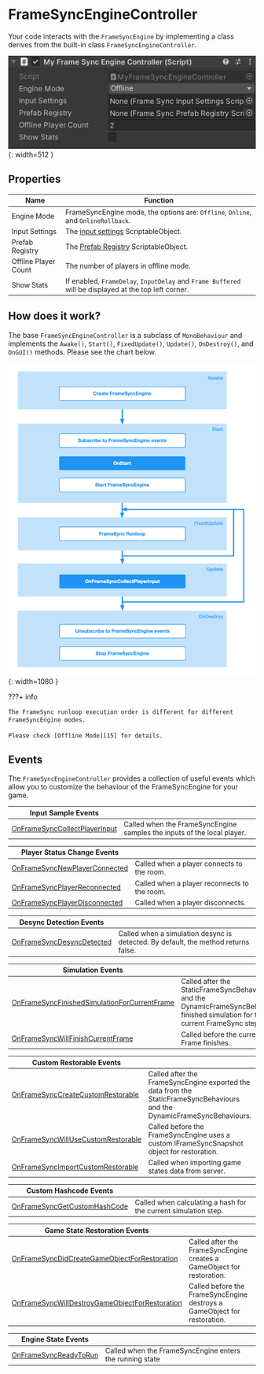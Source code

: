 # **FrameSyncEngineController**
Your code interacts with the `FrameSyncEngine` by implementing a class derives from the built-in class `FrameSyncEngineController`.

![img](./../../assets/framesync/FrameSyncEngineController.png){: width=512 }

## **Properties**

| **Name**       | **Function**                          |
| ----------- | ------------------------------------ |
| Engine Mode     |  FrameSyncEngine mode, the options are: `Offline`, `Online`, and `OnlineRollback`.  |
| Input Settings       | The [input settings][16] ScriptableObject.|
| Prefab Registry      | The [Prefab Registry][17] ScriptableObject. |
| Offline Player Count   | The number of players in offline mode. |
| Show Stats      | If enabled, `FrameDelay`, `InputDelay` and `Frame Buffered` will be displayed at the top left corner.  |

## **How does it work?**
The base `FrameSyncEngineController` is a subclass of `MonoBehaviour` and implements the `Awake()`, `Start()`, `FixedUpdate()`, `Update()`, `OnDestroy()`, and `OnGUI()` methods. Please see the chart below.

![img](./../../assets/framesync/controller.png){: width=1080 }


???+ info

    The FrameSync runloop execution order is different for different FrameSyncEngine modes.
    
    Please check [Offline Mode][15] for details.


## **Events**
The `FrameSyncEngineController` provides a collection of useful events which allow you to customize the behaviour of the FrameSyncEngine for your game.

| **Input Sample Events**       |                       |
| ----------- | ------------------------------------ |
| [OnFrameSyncCollectPlayerInput][1]       |  Called when the FrameSyncEngine samples the inputs of the local player.  |


| **Player Status Change Events**       |                     |
| ----------- | ------------------------------------ |
| [OnFrameSyncNewPlayerConnected][2]       |  Called when a player connects to the room.  |
| [OnFrameSyncPlayerReconnected][3]       |  Called when a player reconnects to the room.  |
| [OnFrameSyncPlayerDisconnected][4]       |  Called when a player disconnects.  |

| **Desync Detection Events**       |                     |
| ----------- | ------------------------------------ |
| [OnFrameSyncDesyncDetected][5]       |  Called when a simulation desync is detected. By default, the method returns false.  |

| **Simulation Events**       |                     |
| ----------- | ------------------------------------ |
| [OnFrameSyncFinishedSimulationForCurrentFrame][6]       | Called after the StaticFrameSyncBehaviours and the DynamicFrameSyncBehaviours finished simulation for the current FrameSync step. |
| [OnFrameSyncWillFinishCurrentFrame][7]       |  Called before the current Frame finishes. |

| **Custom Restorable Events**       |                     |
| ----------- | ------------------------------------ |
| [OnFrameSyncCreateCustomRestorable][8]       |  Called after the FrameSyncEngine exported the data from the StaticFrameSyncBehaviours and the DynamicFrameSyncBehaviours. |
| [OnFrameSyncWillUseCustomRestorable][9]       |  Called before the FrameSyncEngine uses a custom IFrameSyncSnapshot object for restoration.  |
| [OnFrameSyncImportCustomRestorable][10]       |  Called when importing game states data from server. |

| **Custom Hashcode Events**       |                     |
| ----------- | ------------------------------------ |
| [OnFrameSyncGetCustomHashCode][11]       | Called when calculating a hash for the current simulation step. |

| **Game State Restoration Events**       |                     |
| ----------- | ------------------------------------ |
| [OnFrameSyncDidCreateGameObjectForRestoration][12]       |  Called after the FrameSyncEngine creates a GameObject for restoration.  |
| [OnFrameSyncWillDestroyGameObjectForRestoration][13]       |  Called before the FrameSyncEngine destroys a GameObject for restoration.  |

| **Engine State Events**       |                     |
| ----------- | ------------------------------------ |
| [OnFrameSyncReadyToRun][14]       |  Called when the FrameSyncEngine enters the running state  |

[1]: events/OnFrameSyncCollectPlayerInput.md
[2]: events/OnFrameSyncNewPlayerConnected.md
[3]: events/OnFrameSyncPlayerReconnected.md
[4]: events/OnFrameSyncPlayerDisconnected.md
[5]: events/OnFrameSyncDesyncDetected.md
[6]: events/OnFrameSyncFinishedSimulationForCurrentFrame.md
[7]: events/OnFrameSyncWillFinishCurrentFrame.md
[8]: events/OnFrameSyncCreateCustomRestorable.md
[9]: events/OnFrameSyncWillUseCustomRestorable.md
[10]: events/OnFrameSyncImportCustomRestorable.md
[11]: events/OnFrameSyncGetCustomHashCode.md
[12]: events/OnFrameSyncDidCreateGameObjectForRestoration.md
[13]: events/OnFrameSyncWillDestroyGameObjectForRestoration.md
[14]: events/OnFrameSyncReadyToRun.md

[15]: offline.md

[16]: ../InputSettings.md
[17]: ../PrefabRegistry.md
